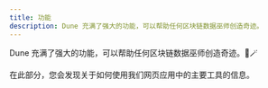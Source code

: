 ```yaml
---
title: 功能
description: Dune 充满了强大的功能，可以帮助任何区块链数据巫师创造奇迹。
---
```


Dune 充满了强大的功能，可以帮助任何区块链数据巫师创造奇迹。🧙🪄

在此部分，您会发现关于如何使用我们网页应用中的主要工具的信息。